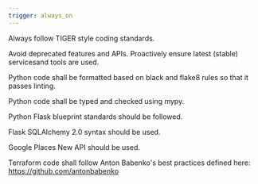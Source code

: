 ```yaml
---
trigger: always_on
---
```


Always follow TIGER style coding standards.

Avoid deprecated features and APIs.  Proactively ensure latest (stable) servicesand tools are used.

Python code shall be formatted based on black and flake8 rules so that it passes linting.

Python code shall be typed and checked using mypy.

Python Flask blueprint standards should be followed.

Flask SQLAlchemy 2.0 syntax should be used.

Google Places New API should be used.

Terraform code shall follow Anton Babenko's best practices defined here: https://github.com/antonbabenko
